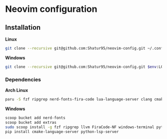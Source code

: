# Neovim configuration

## Installation

**Linux**

```bash
git clone --recursive git@github.com:Shatur95/neovim-config.git ~/.config/nvim
```

**Windows**

```bash
git clone --recursive git@github.com:Shatur95/neovim-config.git $env:LOCALAPPDATA/nvim
```

### Dependencies

**Arch Linux**

```bash
paru -S fzf ripgrep nerd-fonts-fira-code lua-language-server clang cmake-language-server stylua python-lsp-server
```

**Windows**

```bash
scoop bucket add nerd-fonts
scoop bucket add extras
sudo scoop install -g fzf ripgrep llvm FiraCode-NF windows-terminal python pwsh
pip install cmake-language-server python-lsp-server
```
